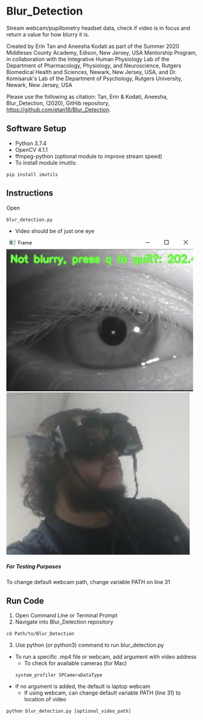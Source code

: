 # Blur_Detection
Stream webcam/pupillometry headset data, check if video is in focus and
return a value for how blurry it is.

Created by Erin Tan and Aneesha Kodati as part of the Summer 2020 Middlesex County Academy, Edison, New Jersey, USA Mentorship Program, in collaboration with the Integrative Human Physiology Lab of the Department of Pharmacology, Physiology, and Neuroscience, Rutgers Biomedical Health and Sciences, Newark, New Jersey, USA, and Dr. Komisaruk's Lab of the Department of Psychology, Rutgers University, Newark, New Jersey, USA

Please use the following as citation: 
Tan, Erin & Kodati, Aneesha, Blur_Detection, (2020), GitHib repository, https://github.com/etan18/Blur_Detection.

## Software Setup
- Python 3.7.4
- OpenCV 4.1.1
- ffmpeg-python (optional module to improve stream speed)
- To install module imutils:
```
pip install imutils
```

## Instructions
Open 
```
blur_detection.py
```
- Video should be of just one eye

![Headset](Images/eye.png)
![Pupil](Images/headset1.png)

##### For Testing Purposes
To change default webcam path, change variable PATH on line 31


## Run Code
1. Open Command Line or Terminal Prompt
2. Navigate into Blur_Detection repository
```
cd Path/to/Blur_Detection
```
3. Use python (or python3) command to run blur_detection.py
- To run a specific .mp4 file or webcam, add argument with video address
  - To check for available cameras (for Mac)
  ```
  system_profiler SPCameraDataType
  ```
- If no argument is added, the default is laptop webcam
  - If using webcam, can change default variable PATH (line 31) to location of video
```
python blur_detection.py [optional_video_path]
```
